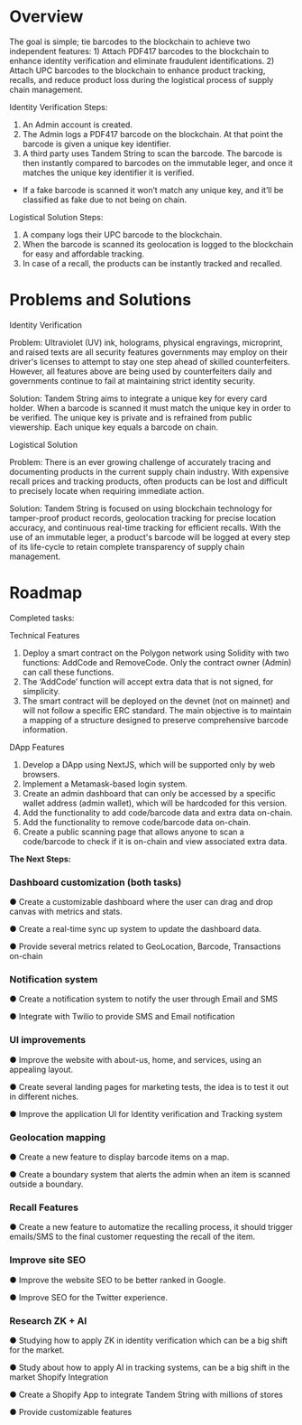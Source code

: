 # Overview


The goal is simple; tie barcodes to the blockchain to achieve two independent features: 1) Attach PDF417 barcodes to the blockchain to enhance identity verification and eliminate fraudulent identifications. 2) Attach UPC barcodes to the blockchain to enhance product tracking, recalls, and reduce product loss during the logistical process of supply chain management.

Identity Verification Steps:
1. An Admin account is created.
2. The Admin logs a PDF417 barcode on the blockchain. At that point the barcode is given
a unique key identifier.
3. A third party uses Tandem String to scan the barcode. The barcode is then instantly
compared to barcodes on the immutable leger, and once it matches the unique key identifier it is verified.
- If a fake barcode is scanned it won’t match any unique key, and it’ll be classified as fake due to not being on chain.


Logistical Solution Steps:
1. A company logs their UPC barcode to the blockchain.
2. When the barcode is scanned its geolocation is logged to the blockchain for easy and
affordable tracking.
3. In case of a recall, the products can be instantly tracked and recalled.



# Problems and Solutions

Identity Verification

Problem: Ultraviolet (UV) ink, holograms, physical engravings, microprint, and raised texts are all security features governments may employ on their driver's licenses to attempt to stay one step ahead of skilled counterfeiters. However, all features above are being used by counterfeiters daily and governments continue to fail at maintaining strict identity security.

Solution: Tandem String aims to integrate a unique key for every card holder. When a barcode is scanned it must match the unique key in order to be verified. The unique key is private and is refrained from public viewership. Each unique key equals a barcode on chain.

Logistical Solution

Problem: There is an ever growing challenge of accurately tracing and documenting products in the current supply chain industry. With expensive recall prices and tracking products, often products can be lost and difficult to precisely locate when requiring immediate action.

Solution: Tandem String is focused on using blockchain technology for tamper-proof product records, geolocation tracking for precise location accuracy, and continuous real-time tracking for efficient recalls. With the use of an immutable leger, a product's barcode will be logged at every step of its life-cycle to retain complete transparency of supply chain management.



# Roadmap

Completed tasks:

Technical Features
1. Deploy a smart contract on the Polygon network using Solidity with two functions: AddCode and RemoveCode. Only the contract owner (Admin) can call these functions.
2. The ‘AddCode’ function will accept extra data that is not signed, for simplicity.
3. The smart contract will be deployed on the devnet (not on mainnet) and will not follow a
specific ERC standard. The main objective is to maintain a mapping of a structure designed to preserve comprehensive barcode information.

DApp Features
1. Develop a DApp using NextJS, which will be supported only by web browsers.
2. Implement a Metamask-based login system.
3. Create an admin dashboard that can only be accessed by a specific wallet address (admin
wallet), which will be hardcoded for this version.
4. Add the functionality to add code/barcode data and extra data on-chain.
5. Add the functionality to remove code/barcode data on-chain.
6. Create a public scanning page that allows anyone to scan a code/barcode to check if it is
on-chain and view associated extra data.

**The Next Steps:**

### Dashboard customization (both tasks)

● Create a customizable dashboard where the user can drag and drop canvas with metrics and stats.

● Create a real-time sync up system to update the dashboard data.

● Provide several metrics related to GeoLocation, Barcode, Transactions on-chain


### Notification system

● Create a notification system to notify the user through Email and SMS

● Integrate with Twilio to provide SMS and Email notification


### UI improvements  

● Improve the website with about-us, home, and services, using an appealing layout.

● Create several landing pages for marketing tests, the idea is to test it out in different
niches.

● Improve the application UI for Identity verification and Tracking system


### Geolocation mapping

● Create a new feature to display barcode items on a map.

● Create a boundary system that alerts the admin when an item is scanned outside a
boundary.

### Recall Features

● Create a new feature to automatize the recalling process, it should trigger emails/SMS to the final customer requesting the recall of the item.


### Improve site SEO

● Improve the website SEO to be better ranked in Google.

● Improve SEO for the Twitter experience.


### Research ZK + AI

● Studying how to apply ZK in identity verification which can be a big shift for the market.

● Study about how to apply AI in tracking systems, can be a big shift in the market Shopify Integration

● Create a Shopify App to integrate Tandem String with millions of stores

● Provide customizable features
